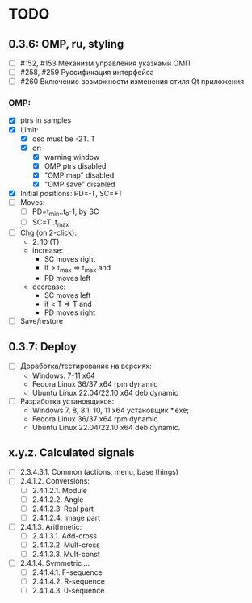 # TODO

## 0.3.6: OMP, ru, styling
- [ ] #152, #153 Механизм управления указками ОМП
- [ ] #258, #259 Руссификация интерфейса
- [ ] #260 Включение возможности изменения стиля Qt приложения

### OMP:
- [x] ptrs in samples
- [x] Limit:
  + [x] osc must be -2T..T
  + [x] or:
    * [x] warning window
    * [x] OMP ptrs disabled
    * [x] "OMP map" disabled
    * [x] "OMP save" disabled
- [x] Initial positions: PD=-T, SC=+T
- [ ] Moves:
  + [ ] PD=t<sub>min</sub>..t&#8320;-1, by SC
  + [ ] SC=T..t<sub>max</sub>
- [ ] Chg (on 2-click):
  - 2..10 (T)
  - increase:
    + SC moves right
    + if &gt; t<sub>max</sub> => t<sub>max</sub> and
    + PD moves left
  - decrease:
    + SC moves left
    + if &lt; T => T and
    + PD moves right
- [ ] Save/restore

## 0.3.7: Deploy
- [ ] Доработка/тестирование на версиях:
  + Windows: 7-11 x64
  + Fedora Linux 36/37 x64 rpm dynamic
  + Ubuntu Linux 22.04/22.10 x64 deb dynamic
- [ ] Разработка установщиков:
  + Windows 7, 8, 8.1, 10, 11 x64 установщик *.exe;
  + Fedora Linux 36/37 x64 rpm dynamic
  + Ubuntu Linux 22.04/22.10 x64 deb dynamic.

## x.y.z. Calculated signals
- [ ] 2.3.4.3.1. Common (actions, menu, base things)
- [ ] 2.4.1.2. Conversions:
  + [ ] 2.4.1.2.1. Module
  + [ ] 2.4.1.2.2. Angle
  + [ ] 2.4.1.2.3. Real part
  + [ ] 2.4.1.2.4. Image part
- [ ] 2.4.1.3. Arithmetic:
  + [ ] 2.4.1.3.1. Add-cross
  + [ ] 2.4.1.3.2. Mult-cross
  + [ ] 2.4.1.3.3. Mult-const
- [ ] 2.4.1.4. Symmetric &hellip;
  - [ ] 2.4.1.4.1. F-sequence
  - [ ] 2.4.1.4.2. R-sequence
  - [ ] 2.4.1.4.3. 0-sequence
